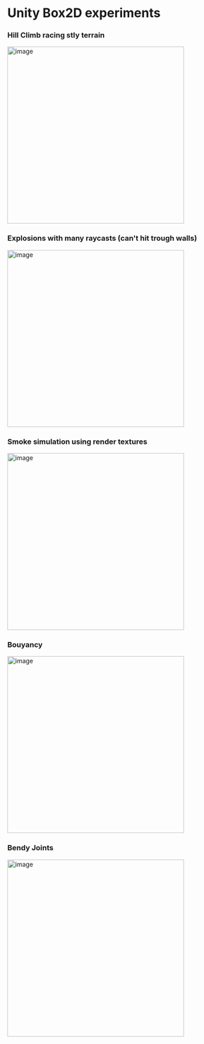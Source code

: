 # Unity Box2D experiments

### Hill Climb racing stly terrain

<img width="400" alt="image" src="https://github.com/lukaskornis/Unity-Box2D/assets/39262485/33604644-c10c-4a2a-9cb9-269a65d84c3d">

### Explosions with many raycasts (can't hit trough walls)

<img width="400" alt="image" src="https://github.com/lukaskornis/Unity-Box2D/assets/39262485/3bac9c45-26f9-4a3c-950f-bd061ec7279d">

### Smoke simulation using render textures

<img width="400" alt="image" src="https://github.com/lukaskornis/Unity-Box2D/assets/39262485/25d45b0a-5b28-4a6f-84fe-427a83df851a">

### Bouyancy

<img width="400" alt="image" src="https://github.com/lukaskornis/Unity-Box2D/assets/39262485/bdfd2a23-fe03-4fdb-88fc-90720b3b624b">

### Bendy Joints

<img width="400" alt="image" src="https://github.com/lukaskornis/Unity-Box2D/assets/39262485/fde51005-89a9-4e2d-b274-7282969aed9d">
